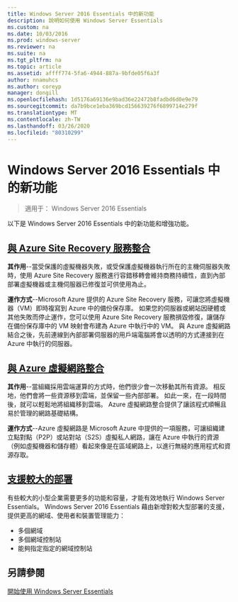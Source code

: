 ```yaml
---
title: Windows Server 2016 Essentials 中的新功能
description: 說明如何使用 Windows Server Essentials
ms.custom: na
ms.date: 10/03/2016
ms.prod: windows-server
ms.reviewer: na
ms.suite: na
ms.tgt_pltfrm: na
ms.topic: article
ms.assetid: affff774-5fa6-4944-887a-9bfde05f6a3f
author: nnamuhcs
ms.author: coreyp
manager: dongill
ms.openlocfilehash: 1d5176a69136e9bad36e22472b8fadbd6d0e9e79
ms.sourcegitcommit: da7b9bce1eba369bcd156639276f6899714e279f
ms.translationtype: MT
ms.contentlocale: zh-TW
ms.lasthandoff: 03/26/2020
ms.locfileid: "80310299"
---
```

# <a name="whats-new-in-windows-server-2016-essentials"></a>Windows Server 2016 Essentials 中的新功能

> 適用于： Windows Server 2016 Essentials

以下是 Windows Server 2016 Essentials 中的新功能和增強功能。

## <a name="integration-with-azure-site-recovery-services"></a>[與 Azure Site Recovery 服務整合](azure-site-recovery-services-integration.md)

**其作用**--當受保護的虛擬機器失敗，或受保護虛擬機器執行所在的主機伺服器失敗時，使用 Azure Site Recovery 服務進行容錯移轉會維持商務持續性，直到內部部署虛擬機器或主機伺服器已修復並可供使用為止。 

**運作方式**--Microsoft Azure 提供的 Azure Site Recovery 服務，可讓您將虛擬機器（VM）即時複寫到 Azure 中的備份保存庫。 如果您的伺服器或網站因硬體或其他失敗而停止運作，您可以使用 Azure Site Recovery 服務損毀修復，讓儲存在備份保存庫中的 VM 映射會布建為 Azure 中執行中的 VM。 與 Azure 虛擬網路結合之後，先前連線到內部部署伺服器的用戶端電腦將會以透明的方式連接到在 Azure 中執行的伺服器。     
                                                                                                                                                                                                                                                                                                               

## <a name="integration-with-azure-virtual-network"></a>[與 Azure 虛擬網路整合](azure-virtual-network-integration.md)

**其作用**--當組織採用雲端運算的方式時，他們很少會一次移動其所有資源。 相反地，他們會將一些資源移到雲端，並保留一些內部部署。 如此一來，在一段時間後，就可以輕鬆地將組織移到雲端。 Azure 虛擬網路整合提供了讓該程式順暢且易於管理的網路基礎結構。

**運作方式**--Azure 虛擬網路是 Microsoft Azure 中提供的一項服務，可讓組織建立點對點（P2P）或站對站（S2S）虛擬私人網路，讓在 Azure 中執行的資源（例如虛擬機器和儲存體）看起來像是在區域網路上，以進行無縫的應用程式和資源存取。



## <a name="support-for-larger-deployments"></a>[支援較大的部署](support-for-larger-deployments.md) 

有些較大的小型企業需要更多的功能和容量，才能有效地執行 Windows Server Essentials。 Windows Server 2016 Essentials 藉由新增對較大型部署的支援，提供更高的網域、使用者和裝置管理能力：                                                                                                                                                                                                 

 - 多個網域
 - 多個網域控制站                                                                                                                                                                                                                                        
 - 能夠指定指定的網域控制站                                                                                                                                                                                                                   
                                                                                                                                                                                                                                                                                                                                                                                                                                                                                                                                                                                                                                                                                                       

<a name="see-also"></a>另請參閱
--------

[開始使用 Windows Server Essentials](get-started.md)

